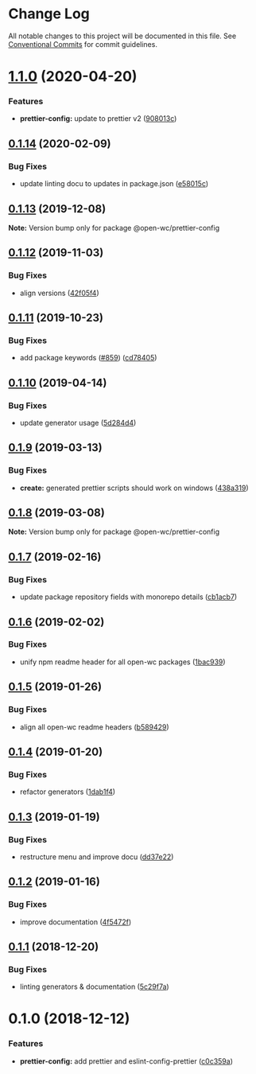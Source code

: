 # Change Log

All notable changes to this project will be documented in this file.
See [Conventional Commits](https://conventionalcommits.org) for commit guidelines.

# [1.1.0](https://github.com/open-wc/open-wc/compare/@open-wc/prettier-config@0.1.14...@open-wc/prettier-config@1.1.0) (2020-04-20)


### Features

* **prettier-config:** update to prettier v2 ([908013c](https://github.com/open-wc/open-wc/commit/908013cd3090daa551bc5eccaa1eae4032257262))





## [0.1.14](https://github.com/open-wc/open-wc/compare/@open-wc/prettier-config@0.1.13...@open-wc/prettier-config@0.1.14) (2020-02-09)


### Bug Fixes

* update linting docu to updates in package.json ([e58015c](https://github.com/open-wc/open-wc/commit/e58015cddd6f72650d99059900f3142d2a4b0dc9))





## [0.1.13](https://github.com/open-wc/open-wc/compare/@open-wc/prettier-config@0.1.12...@open-wc/prettier-config@0.1.13) (2019-12-08)

**Note:** Version bump only for package @open-wc/prettier-config





## [0.1.12](https://github.com/open-wc/open-wc/compare/@open-wc/prettier-config@0.1.11...@open-wc/prettier-config@0.1.12) (2019-11-03)


### Bug Fixes

* align versions ([42f05f4](https://github.com/open-wc/open-wc/commit/42f05f4))





## [0.1.11](https://github.com/open-wc/open-wc/compare/@open-wc/prettier-config@0.1.10...@open-wc/prettier-config@0.1.11) (2019-10-23)


### Bug Fixes

* add package keywords ([#859](https://github.com/open-wc/open-wc/issues/859)) ([cd78405](https://github.com/open-wc/open-wc/commit/cd78405))





## [0.1.10](https://github.com/open-wc/open-wc/compare/@open-wc/prettier-config@0.1.9...@open-wc/prettier-config@0.1.10) (2019-04-14)


### Bug Fixes

* update generator usage ([5d284d4](https://github.com/open-wc/open-wc/commit/5d284d4))





## [0.1.9](https://github.com/open-wc/open-wc/compare/@open-wc/prettier-config@0.1.8...@open-wc/prettier-config@0.1.9) (2019-03-13)


### Bug Fixes

* **create:** generated prettier scripts should work on windows ([438a319](https://github.com/open-wc/open-wc/commit/438a319))





## [0.1.8](https://github.com/open-wc/open-wc/compare/@open-wc/prettier-config@0.1.7...@open-wc/prettier-config@0.1.8) (2019-03-08)

**Note:** Version bump only for package @open-wc/prettier-config





## [0.1.7](https://github.com/open-wc/open-wc/compare/@open-wc/prettier-config@0.1.6...@open-wc/prettier-config@0.1.7) (2019-02-16)


### Bug Fixes

* update package repository fields with monorepo details ([cb1acb7](https://github.com/open-wc/open-wc/commit/cb1acb7))





## [0.1.6](https://github.com/open-wc/open-wc/tree/master/packages/prettier-config/compare/@open-wc/prettier-config@0.1.5...@open-wc/prettier-config@0.1.6) (2019-02-02)


### Bug Fixes

* unify npm readme header for all open-wc packages ([1bac939](https://github.com/open-wc/open-wc/tree/master/packages/prettier-config/commit/1bac939))





## [0.1.5](https://github.com/open-wc/open-wc/tree/master/packages/prettier-config/compare/@open-wc/prettier-config@0.1.4...@open-wc/prettier-config@0.1.5) (2019-01-26)


### Bug Fixes

* align all open-wc readme headers ([b589429](https://github.com/open-wc/open-wc/tree/master/packages/prettier-config/commit/b589429))





## [0.1.4](https://github.com/open-wc/open-wc/tree/master/packages/prettier-config/compare/@open-wc/prettier-config@0.1.3...@open-wc/prettier-config@0.1.4) (2019-01-20)


### Bug Fixes

* refactor generators ([1dab1f4](https://github.com/open-wc/open-wc/tree/master/packages/prettier-config/commit/1dab1f4))





## [0.1.3](https://github.com/open-wc/open-wc/tree/master/packages/prettier-config/compare/@open-wc/prettier-config@0.1.2...@open-wc/prettier-config@0.1.3) (2019-01-19)


### Bug Fixes

* restructure menu and improve docu ([dd37e22](https://github.com/open-wc/open-wc/tree/master/packages/prettier-config/commit/dd37e22))





## [0.1.2](https://github.com/open-wc/open-wc/tree/master/packages/prettier-config/compare/@open-wc/prettier-config@0.1.1...@open-wc/prettier-config@0.1.2) (2019-01-16)


### Bug Fixes

* improve documentation ([4f5472f](https://github.com/open-wc/open-wc/tree/master/packages/prettier-config/commit/4f5472f))





## [0.1.1](https://github.com/open-wc/open-wc/tree/master/packages/prettier-config/compare/@open-wc/prettier-config@0.1.0...@open-wc/prettier-config@0.1.1) (2018-12-20)


### Bug Fixes

* linting generators & documentation ([5c29f7a](https://github.com/open-wc/open-wc/tree/master/packages/prettier-config/commit/5c29f7a))





# 0.1.0 (2018-12-12)


### Features

* **prettier-config:** add prettier and eslint-config-prettier ([c0c359a](https://github.com/open-wc/open-wc/tree/master/packages/prettier-config/commit/c0c359a))
